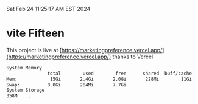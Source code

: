 Sat Feb 24 11:25:17 AM EST 2024

# vite Fifteen


This project is live at [https://marketingpreference.vercel.app/](https://marketingpreference.vercel.app/) thanks to Vercel.

```bash
System Memory
               total        used        free      shared  buff/cache   available
Mem:            15Gi       2.4Gi       2.0Gi       228Mi        11Gi        12Gi
Swap:          8.0Gi       284Mi       7.7Gi
System Storage
358M	.
```
